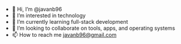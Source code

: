 - 👋 Hi, I’m @javanb96
- 👀 I’m interested in technology
- 🌱 I’m currently learning full-stack development
- 💞️ I’m looking to collaborate on tools, apps, and operating systems
- 📫 How to reach me javanb96@gmail.com

<!---
javanb96/javanb96 is a ✨ special ✨ repository because its `README.md` (this file) appears on your GitHub profile.
You can click the Preview link to take a look at your changes.
--->
